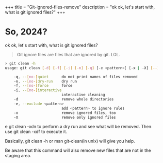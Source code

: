 +++
title = "Git-ignored-files-remove"
description = "ok ok, let's start with, what is git ignored files?"
+++

# So, 2024?

ok ok, let's start with, what is git ignored files?

> Git ignore files are files that are ignored by git. LOL.

```bash
> git clean -h     
usage: git clean [-d] [-f] [-i] [-n] [-q] [-e <pattern>] [-x | -X] [--] [<pathspec>...]

    -q, --[no-]quiet      do not print names of files removed
    -n, --[no-]dry-run    dry run
    -f, --[no-]force      force
    -i, --[no-]interactive
                          interactive cleaning
    -d                    remove whole directories
    -e, --exclude <pattern>
                          add <pattern> to ignore rules
    -x                    remove ignored files, too
    -X                    remove only ignored files
```

e git clean -xdn to perform a dry run and see what will be removed.
Then use git clean -xdf to execute it.

Basically, git clean -h or man git-clean(in unix) will give you help.

Be aware that this command will also remove new files that are not in the staging area.

